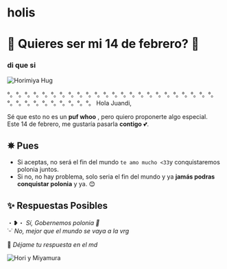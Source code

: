 # holis
# 💖 Quieres ser mi 14 de febrero? 💖  
### di que si  

![Horimiya Hug](https://media.giphy.com/media/JLovyTOWK4cuc/giphy.gif?cid=790b7611j5y9cdheosjv1ox2qa9a7n2xqeqsvvp6hk537cbk&ep=v1_gifs_search&rid=giphy.gif&ct=g)

°。°。°。°。°。°。°。°。°。°。°。°。°。°。°。°。°。°。°。°。°。°。°。°。°。°。°。°。°。°。°。°。°。°。
Hola Juandi,  

Sé que esto no es un **puf whoo** , pero quiero proponerte algo especial.  
Este 14 de febrero, me gustaría pasarla **contigo** 💕.  

## ✵ Pues 
- Si aceptas, no será el fin del mundo `te amo mucho <33`y conquistaremos polonia juntos.  
- Si no, no hay problema, solo seria el fin del mundo y ya **jamás podras conquistar polonia** y ya. 😊  

## ✨ Respuestas Posibles  
・❥・ *Sí, Gobernemos polonia 💞*  
 ˙ᵕ˙ *No, mejor que el mundo se vaya a la vrg*  
 

💖 *Déjame tu respuesta en el md*  

![Hori y Miyamura](https://media.giphy.com/media/10r6oEoT6dk7E4/giphy.gif)  

